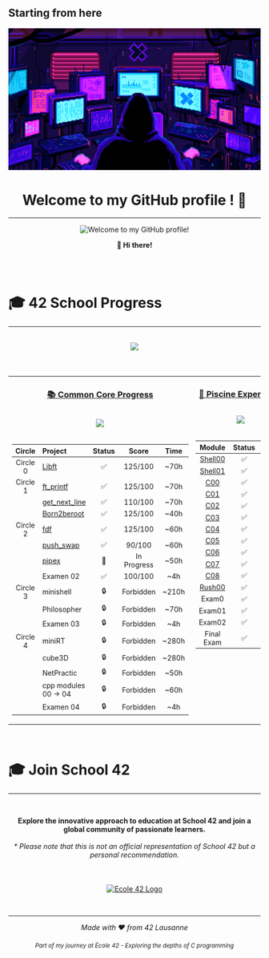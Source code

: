 ## Starting from here

![Cover](https://github.com/XI-X-IX/XI-X-IX/blob/main/77caa32884d735d439ade45ba37feaf2.gif)



<!--
**************************************************
  Header Section - Welcome and Profile Introduction
**************************************************
-->
<h1 align="center">Welcome to my GitHub profile ! 🚀</h1>
<hr>

<p align="center">
  <img src="images/scifi_room.gif" alt="Welcome to my GitHub profile!">
</p>

<p align="center">
  <b>👋 Hi there! </b>
</p>
<br><br>

<!--
**************************************************
  Projects Overview Section
  - Game Development
  - Cybersecurity
  - Hackathons
  - Software Development
**************************************************
-->



<!--
**************************************************
  42 School Progress Section
  - Common Core curriculum progress
  - Piscine experience and results
**************************************************
-->

# 🎓 42 School Progress
---
<br>
<div align="center">
  <img src="https://img.shields.io/badge/Lausanne-1E2024?style=for-the-badge&logo=42" />
</div>
<br><br>

<div align="center">
<table width="100%">
<tr>
<td width="50%" align="center" valign="top">

### [📚 Common Core Progress](https://github.com/Xxzer042xX/42-Common-Core/blob/main/README.md)

<br>
<img src="https://img.shields.io/badge/Grade-In%20Progress-blue?style=for-the-badge&logo=42&logoColor=white" />
<br><br>




| Circle | Project | Status | Score | Time |
|:------:|:--------|:------:|:-----:|:----:|
| Circle 0 | [Libft](https://github.com/Xxzer042xX/42-Common-Core/tree/main/libft) | ✅ | 125/100 | ~70h |
| Circle 1 | [ft_printf](https://github.com/Xxzer042xX/404) | ✅ | 125/100 | ~70h |
|| [get_next_line](https://github.com/Xxzer042xX/42-Common-Core/tree/main/get_next_line) | ✅ | 110/100 | ~70h |
|| [Born2beroot](https://github.com/Xxzer042xX/404) | ✅ | 125/100 | ~40h |
| Circle 2 | [fdf](https://github.com/Xxzer042xX/42-Common-Core/tree/main/fdf) | ✅ | 125/100 | ~60h |
|| [push_swap](https://github.com/Xxzer042xX/42-Common-Core/tree/main/push_swap) | ✅ | 90/100 | ~60h |
|| [pipex](https://github.com/Xxzer042xX/42-Common-Core/tree/main/pipex) | 🔄 | In Progress | ~50h |
|| Examen 02 | ✅ | 100/100 | ~4h |
| Circle 3 | minishell | 🔒 | Forbidden | ~210h |
|| Philosopher | 🔒 | Forbidden | ~70h |
|| Examen 03 | 🔒 | Forbidden | ~4h |
| Circle 4 | miniRT | 🔒 | Forbidden | ~280h |
|| cube3D | 🔒 | Forbidden | ~280h |
|| NetPractic | 🔒 | Forbidden | ~50h |
|| cpp modules 00 -> 04 | 🔒 | Forbidden | ~60h |
|| Examen 04 | 🔒 | Forbidden | ~4h |

</td>
<td width="50%" align="center" valign="top">

### [🌊 Piscine Experience](https://github.com/Xxzer042xX/42-Piscine/blob/master/README.MD)

<br>
<img src="https://img.shields.io/badge/Status-Completed-success?style=for-the-badge&logo=42&logoColor=white" />
<br><br>



| Module | Status | Score |
|:------:|:------:|:-----:|
| [Shell00](https://github.com/Xxzer042xX/42-Piscine/tree/master/extra/shell/shell00) | ✅ | 100% |
| [Shell01](https://github.com/Xxzer042xX/42-Piscine/tree/master/extra/shell/shell01) | ✅ | 85% |
| [C00](https://github.com/Xxzer042xX/42-Piscine/tree/master/c00) | ✅ | 100% |
| [C01](https://github.com/Xxzer042xX/42-Piscine/tree/master/c01) | ✅ | 100% |
| [C02](https://github.com/Xxzer042xX/42-Piscine/tree/master/c02) | ✅ | 100% |
| [C03](https://github.com/Xxzer042xX/42-Piscine/tree/master/c03) | ✅ | 100% |
| [C04](https://github.com/Xxzer042xX/42-Piscine/tree/master/c04) | ✅ | 50% |
| [C05](https://github.com/Xxzer042xX/42-Piscine/tree/master/c05) | ✅ | 80% |
| [C06](https://github.com/Xxzer042xX/42-Piscine/tree/master/c06) | ✅ | 100% |
| [C07](https://github.com/Xxzer042xX/42-Piscine/tree/master/c07) | ✅ | 60% |
| [C08](https://github.com/Xxzer042xX/42-Piscine) | ✅ | 100% |
| [Rush00](https://github.com/Xxzer042xX/42-Piscine/tree/master/extra/rush/rush00_24) | ✅ | 116% |
| Exam0 | ✅ | 90% |
| Exam01 | ✅ | 70% |
| Exam02 | ✅ | 60% |
| Final Exam | ✅ | 60% |

</td>
</tr>
</table>
</div>
<br>
<!--
**************************************************
  School 42 Promotion Section
  - Information about joining School 42
  - Disclaimer and logo
**************************************************
-->

# 🎓 Join School 42
---
<br>
<p align="center">
  <b>Explore the innovative approach to education at School 42 and join a global community of passionate learners.</b><br><br>
  <i>* Please note that this is not an official representation of School 42 but a personal recommendation.</i>
  <br><br><br><br>
  <a href="https://42lausanne.ch/" target="_blank"><img src="https://42lausanne.ch/wp-content/uploads/2021/01/42_logo.svg" alt="Ecole 42 Logo" width="200"></a>
</p>
<br>
<!--
**************************************************
  Technical Skills Section
  - Programming Languages
  - Development Tools
**************************************************
-->

<!--
**************************************************
  Tools and Technologies Section
  - Development environments
  - Software tools
**************************************************
-->

<!--
**************************************************
  Professional Background Section
  - Education history
  - Work experience
**************************************************
-->
<!--
**************************************************
  Contact Information Section
  - Social media links
  - Professional networks
**************************************************
-->

<!--
**************************************************
  Footer Section - Contribution Invitation
  Thank you for visiting my profile!
**************************************************
-->

---

<div align="center">

*Made with ❤️ from 42 Lausanne*

<sub>*Part of my journey at École 42 - Exploring the depths of C programming*</sub>

</div>
